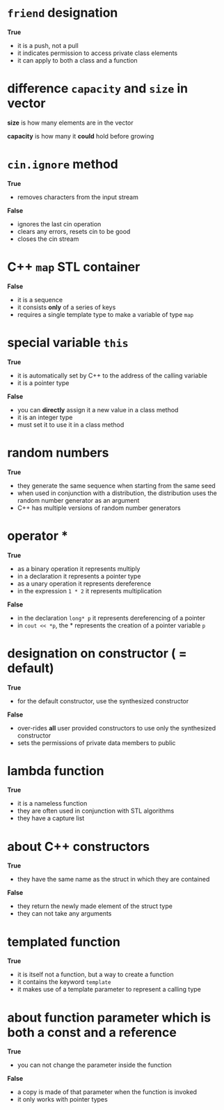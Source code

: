 # `friend` designation

**True**

- it is a push, not a pull
- it indicates permission to access private class elements
- it can apply to both a class and a function

# difference `capacity` and `size` in vector

**size** is how many elements are in the vector

**capacity** is how many it **could** hold before growing

# `cin.ignore` method

**True**

- removes characters from the input stream

**False**

- ignores the last cin operation
- clears any errors, resets cin to be good
- closes the cin stream

# C++ `map` STL container

**False**

- it is a sequence
- it consists **only** of a series of keys
- requires a single template type to make a variable of type `map`

# special variable `this`

**True**

- it is automatically set by C++ to the address of the calling variable
- it is a pointer type

**False**

- you can **directly** assign it a new value in a class method
- it is an integer type
- must set it to use it in a class method

# random numbers

**True**

- they generate the same sequence when starting from the same seed
- when used in conjunction with a distribution, the distribution uses the random number generator as an argument
- C++ has multiple versions of random number generators

# operator *

**True**

- as a binary operation it represents multiply
- in a declaration it represents a pointer type
- as a unary operation it represents dereference
- in the expression `1 * 2` it represents multiplication

**False**

- in the declaration `long* p` it represents dereferencing of a pointer
- in `cout << *p`, the * represents the creation of a pointer variable `p`

# designation on constructor ( = default)

**True**

- for the default constructor, use the synthesized constructor

**False**

- over-rides **all** user provided constructors to use only the synthesized constructor
- sets the permissions of private data members to public

# lambda function

**True**

- it is a nameless function
- they are often used in conjunction with STL algorithms
- they have a capture list

# about C++ constructors

**True**

- they have the same name as the struct in which they are contained

**False**

- they return the newly made element of the struct type
- they can not take any arguments

# templated function

**True**

- it is itself not a function, but a way to create a function
- it contains the keyword `template`
- it makes use of a template parameter to represent a calling type

# about function parameter which is both a const and a reference

**True**

- you can not change the parameter inside the function

**False**

- a copy is made of that parameter when the function is invoked
- it only works with pointer types
